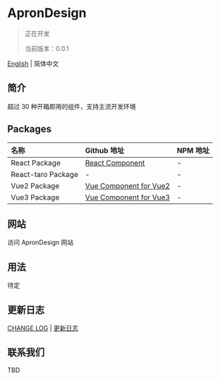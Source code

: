 # ApronDesign
> 正在开发
> 
> 当前版本：0.0.1

[English](./README.md) | 简体中文

## 简介
超过 30 种开箱即用的组件，支持主流开发环境

## Packages
| 名称 | Github 地址 | NPM 地址 |
| :---- | :---- | :---- |
| React Package | [React Component](https://github.com/offontime/ApronDesign/tree/master/) | - |
| React-taro Package | - | - |
| Vue2 Package | [Vue Component for Vue2](https://github.com/offontime/ApronDesign/tree/master/vue) | - |
| Vue3 Package | [Vue Component for Vue3](https://github.com/offontime/ApronDesign/tree/master/vue-next) | - |

## 网站
访问 ApronDesign 网站

## 用法
待定

## 更新日志
[CHANGE LOG](./CHANGELOG.md) | [更新日志](./CHANGELOG.zh-cn.md)

## 联系我们
TBD